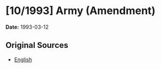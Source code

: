 # [10/1993] Army (Amendment)

**Date:** 1993-03-12

## Original Sources

- [English](https://documents.gov.lk/view/acts/1993/3/10-1993_E.pdf)
